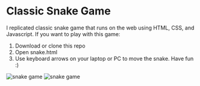 # Classic Snake Game
I replicated classic snake game that runs on the web using HTML, CSS, and Javascript.
If you want to play with this game:
1. Download or clone this repo
2. Open snake.html
3. Use keyboard arrows on your laptop or PC to move the snake. Have fun :)

![snake game](https://github.com/vari8/Snake-Game/blob/master/screenshots/snake%20game%20-%201.png)
![snake game](https://github.com/vari8/Snake-Game/blob/master/screenshots/snake%20game%20-%202.png)
